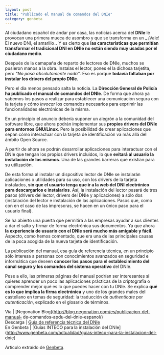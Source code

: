 ```yaml
---
layout: post
title: "Publicado el manual de comandos del DNIe"
category: genbeta
---
```




Al ciudadano español de andar por casa, las noticias acerca del **DNIe** le
provocan una primera mueca de asombro y que se transforma en un _ ¡Vale! El
nuevo DNI, el amarillo_. Y es cierto que **las características que permitían
transformar el tradicional DNI en DNIe no están siendo muy usadas por el
ciudadano medio**.

Después de la camapaña de reparto de lectores de DNIe, muchos se pusieron
manos a la obra. Instalas el lector, pones el la dichosa tarjetita, pero _"No
pasa absolutamente nada"_. Eso es porque **todavía faltaban por instalar los
drivers del propio DNIe**.  
  
Pero el día menos pensado salta la noticia. La **Dirección General de Policía
ha publicado el manual de comandos del DNIe**. De forma que ahora ya sabemos
los pasos a realizar para establecer una comunicación segura con la tarjeta y
cómo _invocar_ los comandos necesarios para exprimir las funcionalidades
electrónicas de la misma.

En un principio el anuncio debería suponer un alegrón a la comunidad del
software libre, que ahora podrán implementar sus **propios drivers del DNIe
para entornos GNU/Linux**. Pero la posibilidad de crear aplicaciones que sepan
cómo interactuar con la tarjeta de identificación va más allá del ámbito Open
Source.

A partir de ahora se podrán desarrollar aplicaciones para interactuar con el
DNIe que tengan los propios drivers incluidos, lo que **evitará al usuario la
instalación de los mismos**. Una de las grandes barreras que existían para su
utilización.

De esta forma al instalar un dispositivo lector de DNIe se instalarán
aplicaciones o utilidades para su uso, con los drivers de la tarjeta
instalados, **sin que el usuario tenga que ir a la web del DNI electrónico
para descargarlos e instalarlos**. Así, la instalación del lector pasará de
tres pasos (drivers del lector, drivers del DNIe y aplicaciones) a sólo dos
(instalación del lector e instalación de las aplicaciones. Pasos que, como con
en el caso de las impresoras, se hacen en un único paso para el usuario
final).

Se ha abierto una puerta que permitirá a las empresas ayudar a sus clientes a
dar el salto y firmar de forma electrónica sus documentos. Ya que ahora **la
experiencia de usuario con el DNIe será mucho más amigable y fácil**. Aspecto,
como hemos comentado, que era una de las principales causas de la poca acogida
de la nueva tarjeta de identificación.

La publicación del manual, esa guía de referencia técnica, en un principio
sólo interesa a personas con conocimientos avanzados en seguridad e
informática que deseen **conocer los pasos para el establecimiento del canal
seguro y los comandos del sistema operativo** del DNIe.

Pese a ello, las primeras páginas del manual podrían ser interesantes si
quieres aprender un poco las aplicaciones prácticas de la criptografía o
comprender mejor qué es lo que puedes hacer con tu DNIe. Se explica **qué es
lo que implica la firma electrónica** y uno de los grandes males del
castellano en temas de seguridad: la traducción de _authenticate_ por
_autenticación_, explicado en el glosario de términos.

Vía | [Negonation Blog](http://blog.negonation.com/es/publicacion-del-manual-
de-comandos-apdu-del-dnie-espanol/)  
Descarga | [Guía de referencia técnica del
DNIe](https://www.tractis.com/ManualComandosDNIe)  
En Genbeta | [Guías INTECO para la instalación del
DNIe](http://www.genbeta.com/actualidad/guias-inteco-para-la-instalacion-del-
dnie)

Artículo extraído de [Genbeta](http://www.genbeta.com).